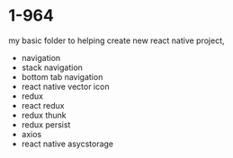 # 1-964
my basic folder to helping create new react native project, 
- navigation
- stack navigation
- bottom tab navigation
- react native vector icon
- redux
- react redux
- redux thunk
- redux persist
- axios
- react native asycstorage
